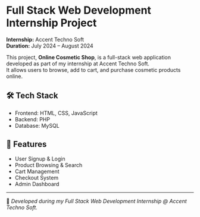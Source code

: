 # Full Stack Web Development Internship Project

**Internship:** Accent Techno Soft  
**Duration:** July 2024 – August 2024  

This project, **Online Cosmetic Shop**, is a full-stack web application developed as part of my internship at Accent Techno Soft.  
It allows users to browse, add to cart, and purchase cosmetic products online.

## 🛠️ Tech Stack
- Frontend: HTML, CSS, JavaScript
- Backend: PHP
- Database: MySQL

## 📁 Features
- User Signup & Login  
- Product Browsing & Search  
- Cart Management  
- Checkout System  
- Admin Dashboard  

---

💼 *Developed during my Full Stack Web Development Internship @ Accent Techno Soft.*
